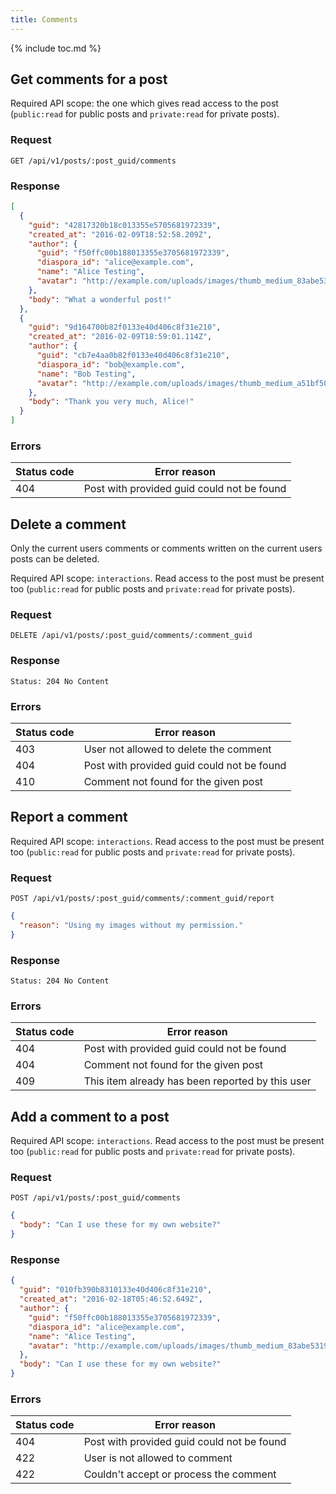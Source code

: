 ```yaml
---
title: Comments
---
```


{% include toc.md %}

## Get comments for a post

Required API scope: the one which gives read access to the post (`public:read` for public posts and `private:read` for private posts).

### Request

~~~
GET /api/v1/posts/:post_guid/comments
~~~

### Response

~~~json
[
  {
    "guid": "42817320b18c013355e5705681972339",
    "created_at": "2016-02-09T18:52:58.209Z",
    "author": {
      "guid": "f50ffc00b188013355e3705681972339",
      "diaspora_id": "alice@example.com",
      "name": "Alice Testing",
      "avatar": "http://example.com/uploads/images/thumb_medium_83abe5319ef830c2bd84.jpg"
    },
    "body": "What a wonderful post!"
  },
  {
    "guid": "9d164700b82f0133e40d406c8f31e210",
    "created_at": "2016-02-09T18:59:01.114Z",
    "author": {
      "guid": "cb7e4aa0b82f0133e40d406c8f31e210",
      "diaspora_id": "bob@example.com",
      "name": "Bob Testing",
      "avatar": "http://example.com/uploads/images/thumb_medium_a51bf501fe86c198c0b1.jpg"
    },
    "body": "Thank you very much, Alice!"
  }
]
~~~

### Errors

| Status code | Error reason                               |
| ----------- | ------------------------------------------ |
| 404         | Post with provided guid could not be found |

## Delete a comment

Only the current users comments or comments written on the current users posts can be deleted.

Required API scope: `interactions`. Read access to the post must be present too (`public:read` for public posts and `private:read` for private posts).

### Request

~~~
DELETE /api/v1/posts/:post_guid/comments/:comment_guid
~~~

### Response

~~~
Status: 204 No Content
~~~

### Errors

| Status code | Error reason                                  |
| ----------- | --------------------------------------------- |
| 403         | User not allowed to delete the comment        |
| 404         | Post with provided guid could not be found    |
| 410         | Comment not found for the given post          |

## Report a comment

Required API scope: `interactions`. Read access to the post must be present too (`public:read` for public posts and `private:read` for private posts).

### Request

~~~
POST /api/v1/posts/:post_guid/comments/:comment_guid/report
~~~
~~~json
{
  "reason": "Using my images without my permission."
}
~~~

### Response

~~~
Status: 204 No Content
~~~

### Errors

| Status code | Error reason                                     |
| ----------- | ------------------------------------------------ |
| 404         | Post with provided guid could not be found       |
| 404         | Comment not found for the given post             |
| 409         | This item already has been reported by this user |

## Add a comment to a post

Required API scope: `interactions`. Read access to the post must be present too (`public:read` for public posts and `private:read` for private posts).

### Request

~~~
POST /api/v1/posts/:post_guid/comments
~~~
~~~json
{
  "body": "Can I use these for my own website?"
}
~~~

### Response

~~~json
{
  "guid": "010fb390b8310133e40d406c8f31e210",
  "created_at": "2016-02-18T05:46:52.649Z",
  "author": {
    "guid": "f50ffc00b188013355e3705681972339",
    "diaspora_id": "alice@example.com",
    "name": "Alice Testing",
    "avatar": "http://example.com/uploads/images/thumb_medium_83abe5319ef830c2bd84.jpg"
  },
  "body": "Can I use these for my own website?"
}
~~~

### Errors

| Status code | Error reason                               |
| ----------- | ------------------------------------------ |
| 404         | Post with provided guid could not be found |
| 422         | User is not allowed to comment             |
| 422         | Couldn't accept or process the comment     |
